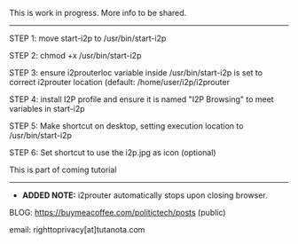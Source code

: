 This is work in progress. More info to be shared.

---

STEP 1: move start-i2p to /usr/bin/start-i2p

STEP 2: chmod +x /usr/bin/start-i2p

STEP 3: ensure i2prouterloc variable inside /usr/bin/start-i2p is set to correct i2prouter location (default: /home/user/i2p/i2prouter

STEP 4: install I2P profile and ensure it is named "I2P Browsing" to meet variables in start-i2p

STEP 5: Make shortcut on desktop, setting execution location to /usr/bin/start-i2p

STEP 6: Set shortcut to use the i2p.jpg as icon (optional)

This is part of coming tutorial

---

* **ADDED NOTE:** i2prouter automatically stops upon closing browser. 

BLOG: https://buymeacoffee.com/politictech/posts (public)

email: righttoprivacy[at]tutanota.com

